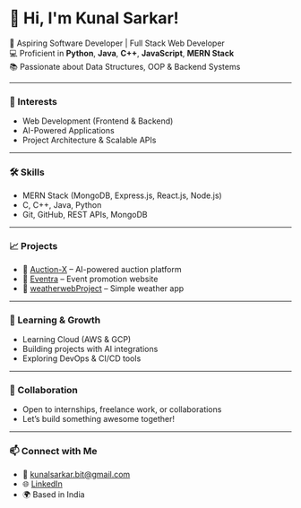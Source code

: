 # 👋 Hi, I'm Kunal Sarkar!

🚀 Aspiring Software Developer | Full Stack Web Developer  
💻 Proficient in **Python**, **Java**, **C++**, **JavaScript**, **MERN Stack**  
📚 Passionate about Data Structures, OOP & Backend Systems

---

### 🧠 Interests
- Web Development (Frontend & Backend)
- AI-Powered Applications
- Project Architecture & Scalable APIs

---

### 🛠️ Skills
- MERN Stack (MongoDB, Express.js, React.js, Node.js)
- C, C++, Java, Python
- Git, GitHub, REST APIs, MongoDB

---

### 📈 Projects
- 🔹 [Auction-X](https://github.com/kunalsarkar-bit/Auction-X) – AI-powered auction platform
- 🔹 [Eventra](https://github.com/kunalsarkar-bit/Eventra) – Event promotion website
- 🔹 [weatherwebProject](https://github.com/kunalsarkar-bit/weatherwebProject) – Simple weather app

---

### 🌱 Learning & Growth
- Learning Cloud (AWS & GCP)
- Building projects with AI integrations
- Exploring DevOps & CI/CD tools

---

### 🤝 Collaboration
- Open to internships, freelance work, or collaborations  
- Let’s build something awesome together!

---

### 📫 Connect with Me
- 📧 kunalsarkar.bit@gmail.com
- 🌐 [LinkedIn](https://www.linkedin.com)
- 🌍 Based in India
